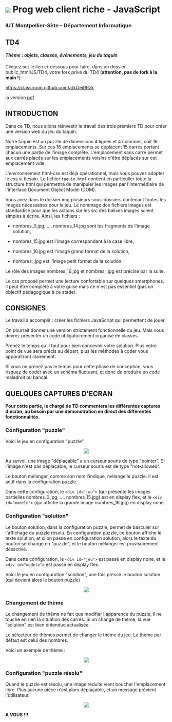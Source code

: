 # ![](ressources/logo.jpeg) Prog web client riche - JavaScript

### IUT Montpellier-Sète – Département Informatique

## TD4
#### _Thème : objets, classes, événements, jeu du taquin_

Cliquez sur le lien ci-dessous pour faire, dans un dossier public_html/JS/TD4, votre fork privé du TD4 (**attention, pas de fork à la main !**):

https://classroom.github.com/a/kOejRRzk

la version [pdf](ressources/td4.pdf)

## INTRODUCTION

Dans ce TD, nous allons réinvestir le travail des trois premiers TD pour créer une version web du jeu du taquin. 

Notre taquin est un puzzle de dimensions 4 lignes et 4 colonnes, soit 16 emplacements. Sur ces 16 emplacements se déplacent 15 carrés portant chacun une partie de l'image complète. L'emplacement sans carré permet aux carrés placés sur les emplacements voisins d'être déplacés sur cet emplacement vide.

L'environnement html-css est déjà opérationnel, mais vous pouvez adapter le css si besoin. Le fichier `taquin.html` contient en particulier toute la structure html qui permettra de manipuler les images par l'intermédiaire de l'interface Document Object Model (DOM). 

Vous avez dans le dossier img plusieurs sous-dossiers contenant toutes les images nécessaires pour le jeu. Le nommage des fichiers images est standardisé pour que les actions sur les src des balises images soient simples à écrire. Ainsi, les fichiers :

+ nombres_0.jpg, ..., nombres_14.jpg sont les fragments de l'image solution,

+ nombres_15.jpg est l'image correspondant à la case libre,

+ nombres_16.jpg est l'image grand format de la solution,

+ nombres_.jpg est l'image petit format de la solution.

Le rôle des images nombres_16.jpg et nombres_.jpg est précisé par la suite.

Le css proposé permet une lecture confortable sur quelques smartphones. Il peut être complété à votre guise mais ce n'est pas essentiel (pas un objectif pédagogique à ce stade).


## CONSIGNES

Le travail à accomplir : créer les fichiers JavaScript qui permettent de jouer. 

On pourrait donner une version strictement fonctionnelle du jeu. Mais vous devrez présenter un code obligatoirement organisé en classes.

Prenez le temps qu'il faut pour bien concevoir votre solution. Plus votre point de vue sera précis au départ, plus les méthodes à coder vous apparaîtront clairement. 

Si vous ne prenez pas le temps pour cette phase de conception, vous risquez de coder avec un schéma fluctuant, et donc de produire un code maladroit ou bancal.


## QUELQUES CAPTURES D'ECRAN


**Pour cette partie, le chargé de TD commentera les différentes captures d'écran, au besoin par une démonstration en direct des différentes fonctionnalités.**


### Configuration "puzzle"

Voici le jeu en configuration "puzzle"

<p align="center">
   <img src="ressources/img0.png">
</p>

Au survol, une image "déplaçable" a un curseur souris de type "pointer". Si l'image n'est pas déplaçable, le curseur souris est de type "not-allowed".

Le bouton mélanger, comme son nom l'indique, mélange le puzzle. Il est actif dans la configuration puzzle.

Dans cette configuration, le `<div id="jeu">` (qui présente les images partielles nombres_0.jpg, ..., nombres_15.jpg) est en display flex, et le `<div id="modele">` (qui affiche la grande image nombres_16.jpg) en display none.


### Configuration "solution"

Le bouton solution, dans la configuration puzzle, permet de basculer sur l'affichage du puzzle résolu. En configuration puzzle, ce bouton affiche le texte solution, et si on passe en configuration solution, alors le texte du bouton se change en "puzzle", et le bouton mélanger est provisoirement désactivé.

Dans cette configuration, le `<div id="jeu">` est passé en display none, et le `<div id="modele">` est passé en display flex.

Voici le jeu en configuration "solution", une fois pressé le bouton solution (qui devient alors le bouton puzzle)

<p align="center">
   <img src="ressources/img0_1.png">
</p>


### Changement de thème

Le changement de thème ne fait que modifier l'apparence du puzzle, il ne touche en rien la situation des carrés. Si on change de thème, la vue "solution" est bien entendue actualisée. 

Le sélecteur de thèmes permet de changer le thème du jeu. Le thème par défaut est celui des nombres.

Voici un exemple de thème :

<p align="center">
   <img src="ressources/img3_1.png">
</p>


### Configuration "puzzle résolu"

Quand le puzzle est résolu, une image réduite vient boucher l'emplacement libre. Plus aucune pièce n'est alors déplaçable, et un message prévient l'utilisateur. 

<p align="center">
   <img src="ressources/img4.png">
</p>




**A VOUS !!!**

